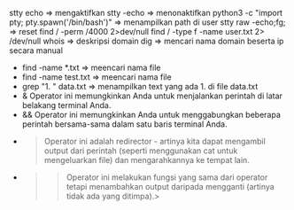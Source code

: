 stty echo => mengaktifkan
stty -echo => menonaktifkan
python3 -c "import pty; pty.spawn('/bin/bash')" => menampilkan path di user
stty raw -echo;fg; => reset
find / -perm /4000 2>dev/null
find / -type f -name user.txt 2> /dev/null
whois => deskripsi domain
dig => mencari nama domain beserta ip secara manual

- find -name *.txt => meencari nama file
- find -name test.txt => meencari nama file
- grep "1. " data.txt => menampilkan text yang ada 1. di file data.txt
- &	Operator ini memungkinkan Anda untuk menjalankan perintah di latar belakang terminal Anda.
- &&	Operator ini memungkinkan Anda untuk menggabungkan beberapa perintah bersama-sama dalam satu baris terminal Anda.
- > Operator ini adalah redirector - artinya kita dapat mengambil output dari perintah (seperti menggunakan cat untuk mengeluarkan file) dan mengarahkannya ke tempat lain.
- >>	Operator ini melakukan fungsi yang sama dari operator tetapi menambahkan output daripada mengganti (artinya tidak ada yang ditimpa).>
